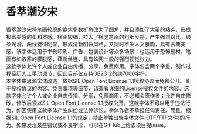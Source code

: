 # 香萃潮汐宋
香萃潮汐宋将笔画轮廓的绝大多数折角改为了圆角，并且添加了大量的粘连，形成极富美感的柔和质感。横画较细，拉大了横竖笔画的粗细反差，产生强烈对比。线条光滑，曲线特征明显，形成清新明快风格，又同时不失人文雅韵，具有古典美感。该字体适用于书刊印刷、广告、包装设计等众多场景；也适用于恐怖题材，笔画有如浓雾的朦胧感，藕断丝连，具有蛛网一般的强烈视觉张力。
<br>这款字体允许个人或企业自由传播、分享，免费商用。字体包含两个字重。制作过程经历人工手动调节，因此目前仅支持GB2312的约7000字符。
<br>本字体由思源宋体改造，依据SIL Open Font License 1.1授权协议而免费公开。关于授权协议的内容、免责事项等细节，请查看详细的License授权文件的内容。这款字体允许个人或企业自由传播、分享，免费商用，不必知会原作者；允许自由修改，修改后须以SIL Open Font License 1.1授权公开。这款字体不可以用于违法行为，如因使用这款字体产生纠纷或法律诉讼，字体作者不承担任何责任。而且，根据SIL Open Font License 1.1的规定，禁止单独出售字体文件(OTF/TTF文件)的行为。如果发现某些错误或不良字形，可以在GitHub上给该项目提issue。
